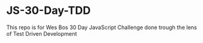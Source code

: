 # JS-30-Day-TDD
This repo is for Wes Bos 30 Day JavaScript Challenge done trough the lens of Test Driven Development
